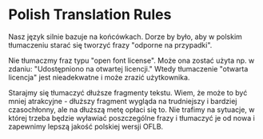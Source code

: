 <h1>Polish Translation Rules</h1>

Nasz język silnie bazuje na końcówkach. Dorze by było, aby w polskim tłumaczeniu starać się tworzyć frazy "odporne na przypadki". 

Nie tłumaczmy fraz typu "open font license". Może ona zostać użyta np. w zdaniu: "Udostępniono na otwartej licencji." Wtedy tłumaczenie "otwarta licencja" jest nieadekwatne i może zrazić użytkownika. 

Starajmy się tłumaczyć dłuższe fragmenty tekstu. Wiem, że może to być mniej atrakcyjne - dłuższy fragment wygląda na trudniejszy i bardziej czasochłonny, ale na dłuższą metę opłaci się to. Nie trafimy na sytuacje, w której trzeba będzie wyławiać poszczególne frazy i tłumaczyć je od nowa i zapewnimy lepszą jakość polskiej wersji OFLB.